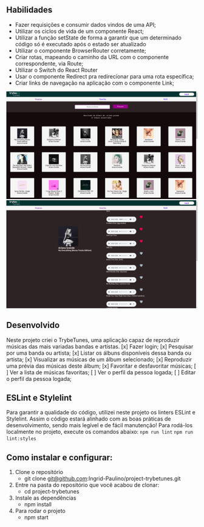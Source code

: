 ## Habilidades

- Fazer requisições e consumir dados vindos de uma API;
- Utilizar os ciclos de vida de um componente React;
- Utilizar a função setState de forma a garantir que um determinado código só é executado após o estado ser atualizado
- Utilizar o componente BrowserRouter corretamente;
- Criar rotas, mapeando o caminho da URL com o componente correspondente, via Route;
- Utilizar o Switch do React Router
- Usar o componente Redirect pra redirecionar para uma rota específica;
- Criar links de navegação na aplicação com o componente Link;

<img src="Captura de tela de 2022-05-03 07-38-03.png">
<img src="Captura de tela de 2022-05-03 07-38-47.png">


## Desenvolvido
Neste projeto criei o TrybeTunes, uma aplicação capaz de reproduzir músicas das mais variadas bandas e artistas.
[x] Fazer login;
[x] Pesquisar por uma banda ou artista;
[x] Listar os álbuns disponíveis dessa banda ou artista;
[x] Visualizar as músicas de um álbum selecionado;
[x] Reproduzir uma prévia das músicas deste álbum;
[x] Favoritar e desfavoritar músicas;
[ ] Ver a lista de músicas favoritas;
[ ] Ver o perfil da pessoa logada;
[ ] Editar o perfil da pessoa logada;

## ESLint e Stylelint
Para garantir a qualidade do código, utilizei neste projeto os linters ESLint e Stylelint. Assim o código estará alinhado com as boas práticas de desenvolvimento, sendo mais legível e de fácil manutenção! Para rodá-los localmente no projeto, execute os comandos abaixo:
    ```npm run lint```
    ```npm run lint:styles```

## Como instalar e configurar:
1. Clone o repositório
   - git clone git@github.com:Ingrid-Paulino/project-trybetunes.git
2. Entre na pasta do repositório que você acabou de clonar:
   - cd project-trybetunes
3. Instale as dependências
   - npm install
4. Para rodar o projeto
   - npm start